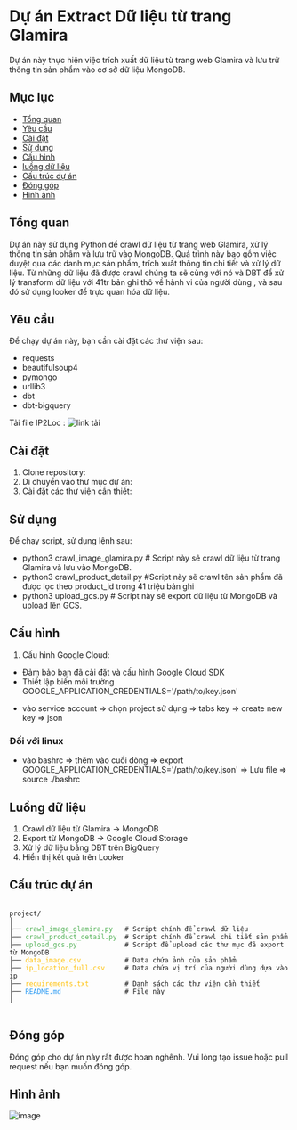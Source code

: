 # Dự án Extract Dữ liệu từ trang Glamira

Dự án này thực hiện việc trích xuất dữ liệu từ trang web Glamira và lưu trữ thông tin sản phẩm vào cơ sở dữ liệu MongoDB.

## Mục lục

- [Tổng quan](#tổng-quan)
- [Yêu cầu](#yêu-cầu)
- [Cài đặt](#cài-đặt)
- [Sử dụng](#sử-dụng)
- [Cấu hình](#cấu-hình)
- [luồng dữ liệu](#luồng-dữ-liệu)
- [Cấu trúc dự án](#cấu-trúc-dự-án)
- [Đóng góp](#đóng-góp)
- [Hình ảnh](#hình-ảnh)

## Tổng quan

Dự án này sử dụng Python để crawl dữ liệu từ trang web Glamira, xử lý thông tin sản phẩm và lưu trữ vào MongoDB. Quá trình này bao gồm việc duyệt qua các danh mục sản phẩm, trích xuất thông tin chi tiết và xử lý dữ liệu.
Từ những dữ liệu đã được crawl chúng ta sẽ cùng với nó và DBT để xử lý transform dữ liệu với 41tr bản ghi thô về hành vi của người dùng , và sau đó sử dụng looker để trực quan hóa dữ liệu.

## Yêu cầu

Để chạy dự án này, bạn cần cài đặt các thư viện sau:

- requests
- beautifulsoup4
- pymongo
- urllib3
- dbt
- dbt-bigquery

Tải file IP2Loc : ![link tải](https://lite.ip2location.com/database/db11-ip-country-region-city-latitude-longitude-zipcode-timezone)

## Cài đặt

1. Clone repository:
2. Di chuyển vào thư mục dự án:
3. Cài đặt các thư viện cần thiết:

## Sử dụng

Để chạy script, sử dụng lệnh sau:
+ python3 crawl_image_glamira.py # Script này sẽ crawl dữ liệu từ trang Glamira và lưu vào MongoDB.
+ python3 crawl_product_detail.py #Script này sẽ crawl tên sản phẩm đã được lọc theo product_id trong 41 triệu bản ghi
+ python3 upload_gcs.py # Script này sẽ export dữ liệu từ MongoDB và upload lên GCS.

## Cấu hình
1. Cấu hình Google Cloud:
- Đảm bảo bạn đã cài đặt và cấu hình Google Cloud SDK
- Thiết lập biến môi trường GOOGLE_APPLICATION_CREDENTIALS='/path/to/key.json'
+ vào service account => chọn project sử dụng => tabs key => create new key => json
  
### Đối với linux 
+ vào bashrc => thêm vào cuối dòng => export GOOGLE_APPLICATION_CREDENTIALS='/path/to/key.json' => Lưu file => source ./bashrc

## Luồng dữ liệu
1. Crawl dữ liệu từ Glamira -> MongoDB
2. Export từ MongoDB -> Google Cloud Storage
3. Xử lý dữ liệu bằng DBT trên BigQuery
4. Hiển thị kết quả trên Looker


## Cấu trúc dự án
<pre>
<code>
project/
│
├── <span style="color: #4CAF50;">crawl_image_glamira.py</span>   # Script chính để crawl dữ liệu
├── <span style="color: #4CAF50;">crawl_product_detail.py</span>  # Script chính để crawl chi tiết sản phẩm 
├── <span style="color: #4CAF50;">upload_gcs.py</span>            # Script để upload các thư mục đã export từ MongoDB
├── <span style="color: #FFC107;">data_image.csv</span>           # Data chứa ảnh của sản phẩm
├── <span style="color: #FFC107;">ip_location_full.csv</span>     # Data chứa vị trí của người dùng dựa vào ip 
├── <span style="color: #FFC107;">requirements.txt</span>         # Danh sách các thư viện cần thiết
├── <span style="color: #2196F3;">README.md</span>                # File này
│
</code>
</pre>

## Đóng góp

Đóng góp cho dự án này rất được hoan nghênh. Vui lòng tạo issue hoặc pull request nếu bạn muốn đóng góp.

## Hình ảnh
![image](https://github.com/user-attachments/assets/ed466765-cfa8-4912-aafc-c524b6abd20c)


